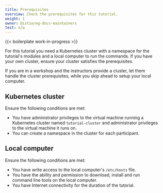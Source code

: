 ```yaml
---
title: Prerequisites
overview: Check the prerequisites for this tutorial.
weight: 1
owner: @istio/wg-docs-maintainers
test: n/a
---
```


{{< boilerplate work-in-progress >}}

For this tutorial you need a Kubernetes cluster with a namespace for the
tutorial's modules and a local computer to run the commands. If you have your
own cluster, ensure your cluster satisfies the prerequisites.

If you are in a workshop and the instructors provide a cluster, let
them handle the cluster prerequisites, while you skip ahead to setup your local
computer.

## Kubernetes cluster

Ensure the following conditions are met:

- You have administrator privileges to the virtual machine running a Kubernetes cluster named
  `tutorial-cluster` and administrator privileges to the virtual machine it runs on.
- You can create a namespace in the cluster for each participant.

## Local computer

Ensure the following conditions are met:

- You have write access to the local computer's `/etc/hosts` file.
- You have the ability and permission to download, install and run command line tools on the local computer.
- You have Internet connectivity for the duration of the tutorial.
